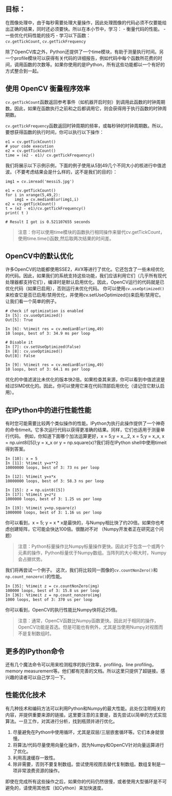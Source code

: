 ## 目标：

在图像处理中，由于每秒需要处理大量操作，因此处理图像的代码必须不仅要能给出正确的结果，同时还必须要快。所以在本小节中，学习： - 衡量代码的性能。 - 一些优化代码性能的技巧 - 学习以下函数：`cv.getTickCount`, `cv.getTickFrequency`

除了OpenCV库之外，Python还提供了一个time模块，有助于测量执行时间。另一个profile模块可以获得有关代码的详细报告，例如代码中每个函数所花费的时间，调用函数的次数等。如果你使用的是IPython，所有这些功能都以一个有好的方式整合到一起。

## 使用 OpenCV 衡量程序效率

`cv.getTickCount`函数返回参考事件（如机器开启时刻）到调用此函数的时钟周期数。因此，如果在函数执行之前和之后都调用它，则会获得用于执行函数的时钟周期数。

`cv.getTickFrequency`函数返回时钟周期的频率，或每秒钟的时钟周期数。所以，要想获得函数的执行时间，你可以执行以下操作：

```
e1 = cv.getTickCount()
# your code execution
e2 = cv.getTickCount()
time = (e2 - e1)/ cv.getTickFrequency()
```

我们将展示以下示例示例，下面的例子使用从5到49几个不同大小的核进行中值滤波。（不要考虑结果会是什么样的，这不是我们的目的）：

```
img1 = cv.imread('messi5.jpg')

e1 = cv.getTickCount()
for i in xrange(5,49,2):
    img1 = cv.medianBlur(img1,i)
e2 = cv.getTickCount()
t = (e2 - e1)/cv.getTickFrequency()
print( t )

# Result I got is 0.521107655 seconds
```

> 注意：你可以使用time模块的函数执行相同操作来替代cv.getTickCount，使用time.time()函数,然后取两次结果的时间差。

## OpenCV中的默认优化

许多OpenCV的功能都使用SSE2，AVX等进行了优化。它还包含了一些未经优化的代码。因此，如果我们的系统支持这些功能，我们应该利用它们（几乎所有现代处理器都支持它们），编译时是默认启用优化。因此，OpenCV运行的代码就是已优化代码（如果已启用），否则运行未优化代码。 你可以使用`cv.useOptimized()`来检查它是否已启用/禁用优化，并使用cv.setUseOptimized())来启用/禁用它。让我们看一个简单的例子。

```
# check if optimization is enabled
In [5]: cv.useOptimized()
Out[5]: True

In [6]: %timeit res = cv.medianBlur(img,49)
10 loops, best of 3: 34.9 ms per loop

# Disable it
In [7]: cv.setUseOptimized(False)
In [8]: cv.useOptimized()
Out[8]: False

In [9]: %timeit res = cv.medianBlur(img,49)
10 loops, best of 3: 64.1 ms per loop
```

优化的中值滤波比未优化的版本快2倍。如果检查其来源，你可以看到中值滤波是经过SIMD优化的。因此，你可以使用它来在代码顶部启用优化（请记住它默认启用）。

## 在IPython中的进行性能性能

有时您可能需要比较两个类似操作的性能。IPython为执行此操作提供了一个神奇的命令timeit。它多次运行代码以获得更准确的结果。同样，它们也适用于测量单行代码。 例如，你知道下面哪个加法运算更好，x = 5;y = x__2, x = 5;y = x_x, x = np.uint8([5]);y = x_x or y = np.square(x)?我们将在IPython shell中使用timeit得到答案。

```
In [10]: x = 5
In [11]: %timeit y=x**2
10000000 loops, best of 3: 73 ns per loop

In [12]: %timeit y=x*x
10000000 loops, best of 3: 58.3 ns per loop

In [15]: z = np.uint8([5])
In [17]: %timeit y=z*z
1000000 loops, best of 3: 1.25 us per loop

In [19]: %timeit y=np.square(z)
1000000 loops, best of 3: 1.16 us per loop
```

你可以看到，x = 5; y = x * x是最快的，与Numpy相比快了约20倍。如果你也考虑创建矩阵，它可能会快达100倍。很酷对不对 （Numpy开发者正在研究这个问题）

> 注意：Python标量操作比Numpy标量操作更快。因此对于包含一个或两个元素的操作，Python标量优于Numpy数组。当阵列的大小稍大时，Numpy会占据优势。

我们将再尝试一个例子。 这次，我们将比较同一图像的`cv.countNonZero()`和`np.count_nonzero()`的性能。

```
In [35]: %timeit z = cv.countNonZero(img)
100000 loops, best of 3: 15.8 us per loop
In [36]: %timeit z = np.count_nonzero(img)
1000 loops, best of 3: 370 us per loop
```

你可以看到，OpenCV的执行性能比Numpy快将近25倍。

> 注意：通常，OpenCV函数比Numpy函数更快。因此对于相同的操作，OpenCV功能是首选。但是可能也有例外，尤其是当使用Numpy对视图而不是复制数组时。

## 更多的IPython命令

还有几个魔法命令可以用来检测程序的执行效率，profiling，line profiling，memory measurement等。他们都有完善的文档。所以这里只提供了超链接。感兴趣的读者可以自己学习一下。

## 性能优化技术

有几种技术和编码方法可以利用Python和Numpy的最大性能。此处仅注明相关的内容，并提供重要来源的链接。这里要注意的主要是，首先尝试以简单的方式实现算法。一旦工作，对其进行分析，找到瓶颈并进行优化。

1. 尽量避免在Python中使用循环，尤其是双层/三层嵌套循环等。它们本身就很慢。
2. 将算法/代码尽量使用向量化操作，因为Numpy和OpenCV针对向量运算进行了优化。
3. 利用高速缓存一致性。
4. 除非需要，否则不要复制数组。尝试使用视图去替代复制数组。数组复制是一项非常浪费资源的操作。

即使在完成所有这些操作之后，如果你的代码仍然很慢，或者使用大型循环是不可避免的，请使用其他库（如Cython）来加快速度。